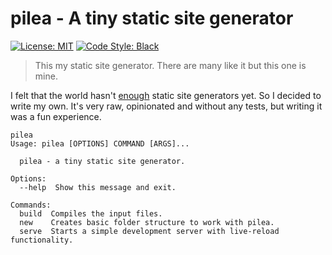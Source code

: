 # pilea - A tiny static site generator

[![License: MIT](https://img.shields.io/badge/License-MIT-yellow.svg)](https://opensource.org/licenses/MIT)
[![Code Style: Black](https://img.shields.io/badge/code%20style-black-000000.svg)](https://github.com/psf/black)

> This my static site generator. There are many like it but this one is mine.

I felt that the world hasn't [enough](https://www.staticgen.com/) static site generators yet. So I decided to write my own. It's very raw, opinionated and without any tests, but writing it was a fun experience.

```
pilea
Usage: pilea [OPTIONS] COMMAND [ARGS]...

  pilea - a tiny static site generator.

Options:
  --help  Show this message and exit.

Commands:
  build  Compiles the input files.
  new    Creates basic folder structure to work with pilea.
  serve  Starts a simple development server with live-reload functionality.
```